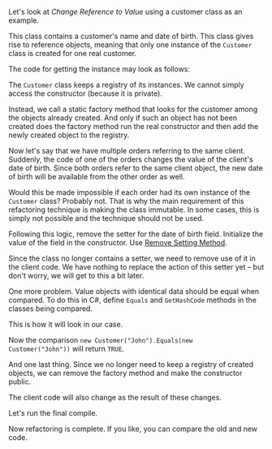 Let's look at <i>Change Reference to Value</i> using a customer class as an example.

This class contains a customer's name and date of birth. This class gives rise to reference objects, meaning that only one instance of the <code>Customer</code> class is created for one real customer.

The code for getting the instance may look as follows:

The <code>Customer</code> class keeps a registry of its instances. We cannot simply access the constructor (because it is private).

Instead, we call a static factory method that looks for the customer among the objects already created. And only if such an object has not been created does the factory method run the real constructor and then add the newly created object to the registry.

Now let's say that we have multiple orders referring to the same client. Suddenly, the code of one of the orders changes the value of the client's date of birth. Since both orders refer to the same client object, the new date of birth will be available from the other order as well.

Would this be made impossible if each order had its own instance of the <code>Customer</code> class? Probably not. That is why the main requirement of this refactoring technique is making the class immutable. In some cases, this is simply not possible and the technique should not be used.

Following this logic, remove the setter for the date of birth field. Initialize the value of the field in the constructor. Use <a href="/remove-setting-method">Remove Setting Method</a>. 

Since the class no longer contains a setter, we need to remove use of it in the client code. We have nothing to replace the action of this setter yet – but don't worry, we will get to this a bit later.

One more problem. Value objects with identical data should be equal when compared. To do this in C#, define <code>Equals</code> and <code>GetHashCode</code> methods in the classes being compared.

This is how it will look in our case.

Now the comparison <code>new Customer("John").Equals(new Customer("John"))</code> will return <code>TRUE</code>.

And one last thing. Since we no longer need to keep a registry of created objects, we can remove the factory method and make the constructor public.

The client code will also change as the result of these changes.

Let's run the final compile.

Now refactoring is complete. If you like, you can compare the old and new code.